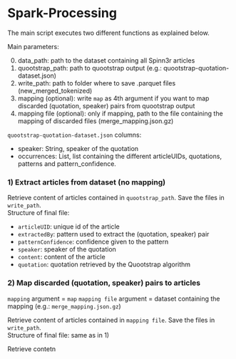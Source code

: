 # Spark-Processing

The main script executes two different functions as explained below.

Main parameters:

0) data_path: path to the dataset containing all Spinn3r articles
1) quootstrap_path: path to quootstrap output (e.g.: quootstrap-quotation-dataset.json)
2) write_path: path to folder where to save .parquet files (new_merged_tokenized)
3) mapping (optional): write `map` as 4th argument if you want to map discarded (quotation, speaker) pairs from quootstrap output
4) mapping file (optional): only if mapping, path to the file containing the mapping of discarded files (merge_mapping.json.gz)

`quootstrap-quotation-dataset.json` columns:
* speaker: String, speaker of the quotation
* occurrences: List, list containing the different articleUIDs, quotations, patterns and pattern_confidence.

### 1) Extract articles from dataset (no mapping)

Retrieve content of articles contained in `quootstrap_path`. Save the files in `write_path`.<br>
Structure of final file:
* `articleUID`: unique id of the article
* `extractedBy`: pattern used to extract the (quotation, speaker) pair
* `patternConfidence`: confidence given to the pattern
* `speaker`: speaker of the quotation
* `content`: content of the article
* `quotation`: quotation retrieved by the Quootstrap algorithm

### 2) Map discarded (quotation, speaker) pairs to articles

`mapping` argument = `map`
`mapping file` argument = dataset containing the mapping (e.g.: `merge_mapping.json.gz`)

Retrieve content of articles contained in `mapping file`. Save the files in `write_path`.<br>
Structure of final file: same as in 1)

Retrieve contetn
